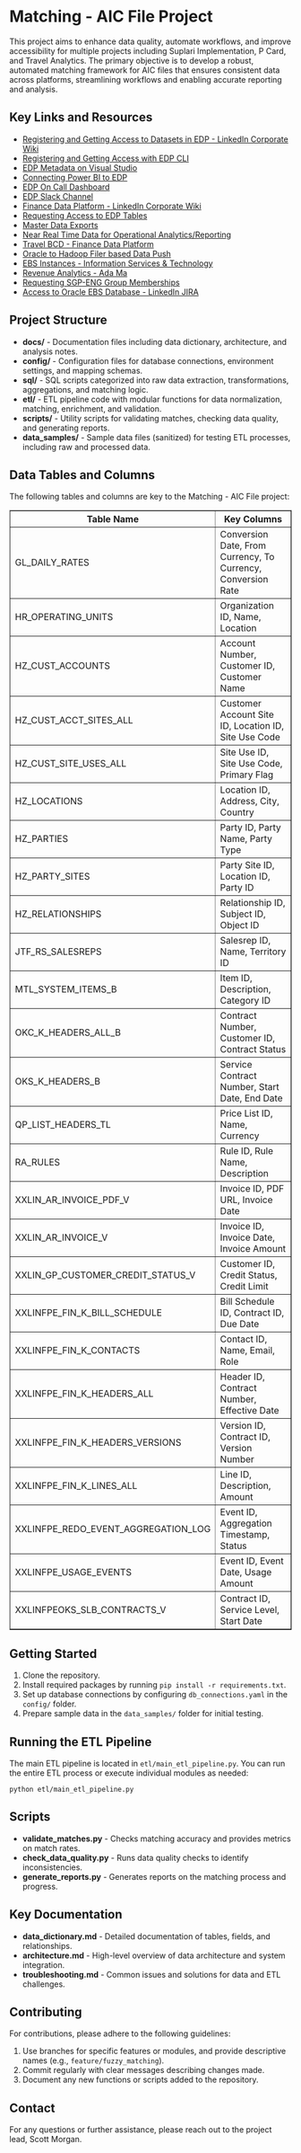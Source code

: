 <!DOCTYPE html>
<html lang="en">
<head>
    <meta charset="UTF-8">
    <meta name="viewport" content="width=device-width, initial-scale=1.0">
    <title>README - Matching AIC File Project</title>
</head>
<body>

<h1>Matching - AIC File Project</h1>

<p>This project aims to enhance data quality, automate workflows, and improve accessibility for multiple projects including Suplari Implementation, P Card, and Travel Analytics. The primary objective is to develop a robust, automated matching framework for AIC files that ensures consistent data across platforms, streamlining workflows and enabling accurate reporting and analysis.</p>

<h2>Key Links and Resources</h2>
<ul>
    <li><a href="https://iwww.corp.linkedin.com/wiki/cf/display/GTSD/Registering+and+Getting+access+to+Datasets+in+EDP">Registering and Getting Access to Datasets in EDP - LinkedIn Corporate Wiki</a></li>
    <li><a href="https://iwww.corp.linkedin.com/wiki/cf/display/GTSD/Registering+and+Getting+access+to+Datasets+in+EDP#RegisteringandGettingaccesstoDatasetsinEDP-WithEDPCLI">Registering and Getting Access with EDP CLI</a></li>
    <li><a href="https://lnkd.visualstudio.com/EPE.CICD/_git/edp-metadata?version=GBmaster">EDP Metadata on Visual Studio</a></li>
    <li><a href="https://iwww.corp.linkedin.com/wiki/cf/display/EPEDA/Power+BI+Connecting+to+EDP#PowerBIConnectingtoEDP-Option2:Thisistheregularmethodthatworksforall.">Connecting Power BI to EDP</a></li>
    <li><a href="https://oncall.prod.linkedin.com/team/team/pe-data-ipa">EDP On Call Dashboard</a></li>
    <li><a href="https://linkedin-randd.slack.com/archives/C0445G24JP8">EDP Slack Channel</a></li>
    <li><a href="https://iwww.corp.linkedin.com/wiki/cf/display/FDP/Finance+Data+Platform+-+FDP">Finance Data Platform - LinkedIn Corporate Wiki</a></li>
    <li><a href="https://microsoft-onmicrosoft-com.access.mcas.ms/aad_login">Requesting Access to EDP Tables</a></li>
    <li><a href="https://microsoft.sharepoint.com/teams/EssbaseandSystems/Shared%20Documents/Forms/AllItems.aspx?id=%2Fteams%2FEssbaseandSystems%2FShared%20Documents%2FMasterDataExports&viewid=8dc03049%2Dcb0e%2D4e38%2D8714%2D2075dc50c803D">Master Data Exports</a></li>
    <li><a href="https://iwww.corp.linkedin.com/wiki/cf/display/GTSD/Registering+and+Getting+access+to+Datasets+in+EDP">Near Real Time Data for Operational Analytics/Reporting</a></li>
    <li><a href="https://iwww.corp.linkedin.com/wiki/cf/display/FDP/Travel+BCD+-+Finance+Data+Platform">Travel BCD - Finance Data Platform</a></li>
    <li><a href="https://iwww.corp.linkedin.com/wiki/cf/display/EPEDA/Oracle+to+Hadoop+Filer+based+data+push">Oracle to Hadoop Filer based Data Push</a></li>
    <li><a href="https://iwww.corp.linkedin.com/wiki/cf/display/IST/EBS+Instances">EBS Instances - Information Services & Technology</a></li>
    <li><a href="https://iwww.corp.linkedin.com/wiki/cf/display/IST/Revenue+Analytics+-+Ada+Ma">Revenue Analytics - Ada Ma</a></li>
    <li><a href="https://iwww.corp.linkedin.com/wiki/cf/display/IST/How+to+Request+SGP-ENG+Group+Memberships+in+LIDM">Requesting SGP-ENG Group Memberships</a></li>
    <li><a href="https://jira.linkedin.com/browse/SYSOPS-146199">Access to Oracle EBS Database - LinkedIn JIRA</a></li>
</ul>

<h2>Project Structure</h2>
<ul>
    <li><strong>docs/</strong> - Documentation files including data dictionary, architecture, and analysis notes.</li>
    <li><strong>config/</strong> - Configuration files for database connections, environment settings, and mapping schemas.</li>
    <li><strong>sql/</strong> - SQL scripts categorized into raw data extraction, transformations, aggregations, and matching logic.</li>
    <li><strong>etl/</strong> - ETL pipeline code with modular functions for data normalization, matching, enrichment, and validation.</li>
    <li><strong>scripts/</strong> - Utility scripts for validating matches, checking data quality, and generating reports.</li>
    <li><strong>data_samples/</strong> - Sample data files (sanitized) for testing ETL processes, including raw and processed data.</li>
</ul>

<h2>Data Tables and Columns</h2>
<p>The following tables and columns are key to the Matching - AIC File project:</p>

<table border="1" cellpadding="10" cellspacing="0">
    <thead>
        <tr>
            <th>Table Name</th>
            <th>Key Columns</th>
        </tr>
    </thead>
    <tbody>
        <tr>
            <td>GL_DAILY_RATES</td>
            <td>Conversion Date, From Currency, To Currency, Conversion Rate</td>
        </tr>
        <tr>
            <td>HR_OPERATING_UNITS</td>
            <td>Organization ID, Name, Location</td>
        </tr>
        <tr>
            <td>HZ_CUST_ACCOUNTS</td>
            <td>Account Number, Customer ID, Customer Name</td>
        </tr>
        <tr>
            <td>HZ_CUST_ACCT_SITES_ALL</td>
            <td>Customer Account Site ID, Location ID, Site Use Code</td>
        </tr>
        <tr>
            <td>HZ_CUST_SITE_USES_ALL</td>
            <td>Site Use ID, Site Use Code, Primary Flag</td>
        </tr>
        <tr>
            <td>HZ_LOCATIONS</td>
            <td>Location ID, Address, City, Country</td>
        </tr>
        <tr>
            <td>HZ_PARTIES</td>
            <td>Party ID, Party Name, Party Type</td>
        </tr>
        <tr>
            <td>HZ_PARTY_SITES</td>
            <td>Party Site ID, Location ID, Party ID</td>
        </tr>
        <tr>
            <td>HZ_RELATIONSHIPS</td>
            <td>Relationship ID, Subject ID, Object ID</td>
        </tr>
        <tr>
            <td>JTF_RS_SALESREPS</td>
            <td>Salesrep ID, Name, Territory ID</td>
        </tr>
        <tr>
            <td>MTL_SYSTEM_ITEMS_B</td>
            <td>Item ID, Description, Category ID</td>
        </tr>
        <tr>
            <td>OKC_K_HEADERS_ALL_B</td>
            <td>Contract Number, Customer ID, Contract Status</td>
        </tr>
        <tr>
            <td>OKS_K_HEADERS_B</td>
            <td>Service Contract Number, Start Date, End Date</td>
        </tr>
        <tr>
            <td>QP_LIST_HEADERS_TL</td>
            <td>Price List ID, Name, Currency</td>
        </tr>
        <tr>
            <td>RA_RULES</td>
            <td>Rule ID, Rule Name, Description</td>
        </tr>
        <tr>
            <td>XXLIN_AR_INVOICE_PDF_V</td>
            <td>Invoice ID, PDF URL, Invoice Date</td>
        </tr>
        <tr>
            <td>XXLIN_AR_INVOICE_V</td>
            <td>Invoice ID, Invoice Date, Invoice Amount</td>
        </tr>
        <tr>
            <td>XXLIN_GP_CUSTOMER_CREDIT_STATUS_V</td>
            <td>Customer ID, Credit Status, Credit Limit</td>
        </tr>
        <tr>
            <td>XXLINFPE_FIN_K_BILL_SCHEDULE</td>
            <td>Bill Schedule ID, Contract ID, Due Date</td>
        </tr>
        <tr>
            <td>XXLINFPE_FIN_K_CONTACTS</td>
            <td>Contact ID, Name, Email, Role</td>
        </tr>
        <tr>
            <td>XXLINFPE_FIN_K_HEADERS_ALL</td>
            <td>Header ID, Contract Number, Effective Date</td>
        </tr>
        <tr>
            <td>XXLINFPE_FIN_K_HEADERS_VERSIONS</td>
            <td>Version ID, Contract ID, Version Number</td>
        </tr>
        <tr>
            <td>XXLINFPE_FIN_K_LINES_ALL</td>
            <td>Line ID, Description, Amount</td>
        </tr>
        <tr>
            <td>XXLINFPE_REDO_EVENT_AGGREGATION_LOG</td>
            <td>Event ID, Aggregation Timestamp, Status</td>
        </tr>
        <tr>
            <td>XXLINFPE_USAGE_EVENTS</td>
            <td>Event ID, Event Date, Usage Amount</td>
        </tr>
        <tr>
            <td>XXLINFPEOKS_SLB_CONTRACTS_V</td>
            <td>Contract ID, Service Level, Start Date</td>
        </tr>
    </tbody>
</table>

<h2>Getting Started</h2>
<ol>
    <li>Clone the repository.</li>
    <li>Install required packages by running <code>pip install -r requirements.txt</code>.</li>
    <li>Set up database connections by configuring <code>db_connections.yaml</code> in the <code>config/</code> folder.</li>
    <li>Prepare sample data in the <code>data_samples/</code> folder for initial testing.</li>
</ol>

<h2>Running the ETL Pipeline</h2>
<p>The main ETL pipeline is located in <code>etl/main_etl_pipeline.py</code>. You can run the entire ETL process or execute individual modules as needed:</p>
<pre><code>python etl/main_etl_pipeline.py</code></pre>

<h2>Scripts</h2>
<ul>
    <li><strong>validate_matches.py</strong> - Checks matching accuracy and provides metrics on match rates.</li>
    <li><strong>check_data_quality.py</strong> - Runs data quality checks to identify inconsistencies.</li>
    <li><strong>generate_reports.py</strong> - Generates reports on the matching process and progress.</li>
</ul>

<h2>Key Documentation</h2>
<ul>
    <li><strong>data_dictionary.md</strong> - Detailed documentation of tables, fields, and relationships.</li>
    <li><strong>architecture.md</strong> - High-level overview of data architecture and system integration.</li>
    <li><strong>troubleshooting.md</strong> - Common issues and solutions for data and ETL challenges.</li>
</ul>

<h2>Contributing</h2>
<p>For contributions, please adhere to the following guidelines:</p>
<ol>
    <li>Use branches for specific features or modules, and provide descriptive names (e.g., <code>feature/fuzzy_matching</code>).</li>
    <li>Commit regularly with clear messages describing changes made.</li>
    <li>Document any new functions or scripts added to the repository.</li>
</ol>

<h2>Contact</h2>
<p>For any questions or further assistance, please reach out to the project lead, Scott Morgan.</p>

</body>
</html>
